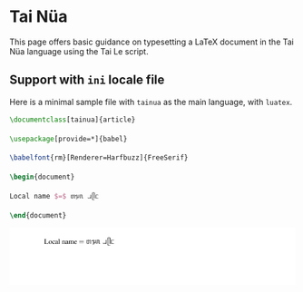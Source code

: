 # Tai Nüa

This page offers basic guidance on typesetting a LaTeX document in the
Tai Nüa language using the Tai Le script.

## Support with `ini` locale file

Here is a minimal sample file with `tainua` as the main language, with `luatex`.

```tex
\documentclass[tainua]{article}

\usepackage[provide=*]{babel}

\babelfont{rm}[Renderer=Harfbuzz]{FreeSerif}

\begin{document}

Local name $=$ ᥖᥭᥰ ᥘᥫᥴ

\end{document}
```

![](../media/locale-tainua.png)